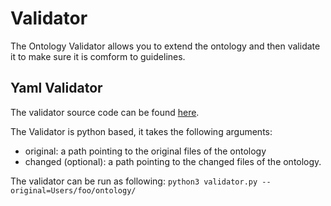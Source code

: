 # Validator

The Ontology Validator allows you to extend the ontology and then validate it to make sure it is comform to guidelines.

## Yaml Validator
The validator source code can be found [here](https://github.com/google/digitalbuildings/tree/master/validators/ontology_validator/yamlformat).

The Validator is python based, it takes the following arguments:

* original: a path pointing to the original files of the ontology
* changed (optional): a path pointing to the changed files of the ontology.

The validator can be run as following: `python3 validator.py
--original=Users/foo/ontology/`
